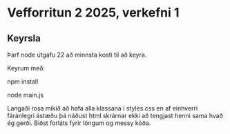 # Vefforritun 2 2025, verkefni 1

## Keyrsla

Þarf node útgáfu 22 að minnsta kosti til að keyra.

Keyrum með:

npm install

node main.js

Langaði rosa mikið að hafa alla klassana í styles.css en af einhverri fáránlegri ástæðu þá náðust html skrárnar ekki að tengjast henni sama hvað ég gerði. Biðst forláts fyrir löngum og messy kóða.
